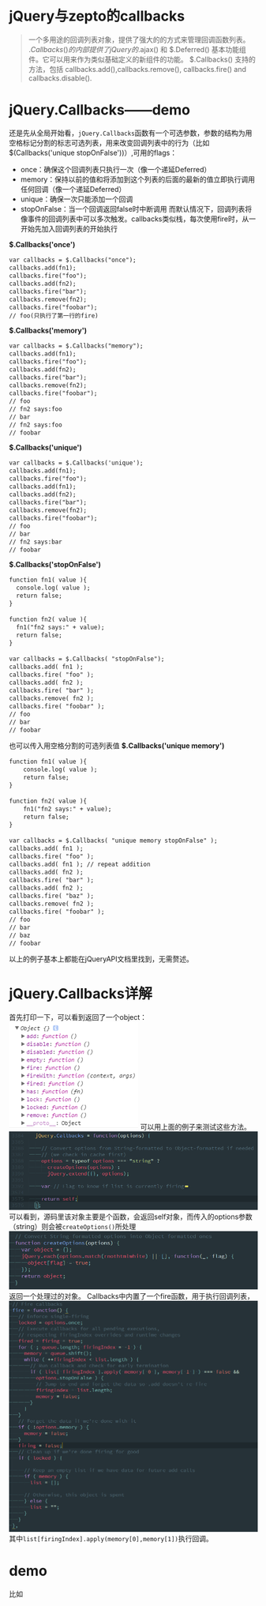 # jQuery与zepto的callbacks

> 一个多用途的回调列表对象，提供了强大的的方式来管理回调函数列表。
$.Callbacks()的内部提供了jQuery的$.ajax() 和 $.Deferred() 基本功能组件。它可以用来作为类似基础定义的新组件的功能。
$.Callbacks() 支持的方法，包括 callbacks.add(),callbacks.remove(), callbacks.fire() and callbacks.disable().

# jQuery.Callbacks——demo
还是先从全局开始看，`jQuery.Callbacks`函数有一个可选参数，参数的结构为用空格标记分割的标志可选列表，用来改变回调列表中的行为（比如$(Callbacks('unique stopOnFalse'))）,可用的flags：
* once：确保这个回调列表只执行一次（像一个递延Deferred）
* memory：保持以前的值和将添加到这个列表的后面的最新的值立即执行调用任何回调（像一个递延Deferred）
* unique：确保一次只能添加一个回调
* stopOnFalse：当一个回调返回false时中断调用
而默认情况下，回调列表将像事件的回调列表中可以多次触发。callbacks类似栈，每次使用fire时，从一开始先加入回调列表的开始执行

**$.Callbacks('once')**
```
var callbacks = $.Callbacks("once");
callbacks.add(fn1);
callbacks.fire("foo");
callbacks.add(fn2);
callbacks.fire("bar");
callbacks.remove(fn2);
callbacks.fire("foobar");
// foo(只执行了第一行的fire)
```

**$.Callbacks('memory')**
```
var callbacks = $.Callbacks("memory");
callbacks.add(fn1);
callbacks.fire("foo");
callbacks.add(fn2);
callbacks.fire("bar");
callbacks.remove(fn2);
callbacks.fire("foobar");
// foo
// fn2 says:foo
// bar
// fn2 says:foo
// foobar
```

**$.Callbacks('unique')**
```
var callbacks = $.Callbacks('unique');
callbacks.add(fn1);
callbacks.fire("foo");
callbacks.add(fn1);
callbacks.add(fn2);
callbacks.fire("bar");
callbacks.remove(fn2);
callbacks.fire("foobar");
// foo
// bar
// fn2 says:bar
// foobar
```

**$.Callbacks('stopOnFalse')**
```
function fn1( value ){
  console.log( value );
  return false;
}

function fn2( value ){
  fn1("fn2 says:" + value);
  return false;
}

var callbacks = $.Callbacks( "stopOnFalse");
callbacks.add( fn1 );
callbacks.fire( "foo" );
callbacks.add( fn2 );
callbacks.fire( "bar" );
callbacks.remove( fn2 );
callbacks.fire( "foobar" );
// foo
// bar
// foobar
```

也可以传入用空格分割的可选列表值
**$.Callbacks('unique memory')**
```
function fn1( value ){
    console.log( value );
    return false;
}

function fn2( value ){
    fn1("fn2 says:" + value);
    return false;
}

var callbacks = $.Callbacks( "unique memory stopOnFalse" );
callbacks.add( fn1 );
callbacks.fire( "foo" );
callbacks.add( fn1 ); // repeat addition
callbacks.add( fn2 );
callbacks.fire( "bar" );
callbacks.add( fn2 );
callbacks.fire( "baz" );
callbacks.remove( fn2 );
callbacks.fire( "foobar" );
// foo
// bar
// baz
// foobar
```
以上的例子基本上都能在jQueryAPI文档里找到，无需赘述。

# jQuery.Callbacks详解
首先打印一下，可以看到返回了一个object：
![18](../img/18.png)
可以用上面的例子来测试这些方法。
![19](../img/19.png)
可以看到，源码里该对象主要是个函数，会返回self对象，而传入的options参数（string）则会被`createOptions()`所处理
![20](../img/20.png)
返回一个处理过的对象。
Callbacks中内置了一个fire函数，用于执行回调列表，
![21](../img/21.png)
其中`list[firingIndex].apply(memory[0],memory[1])`执行回调。

# demo
比如
